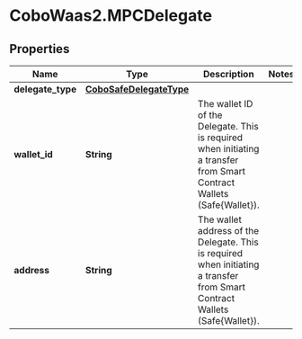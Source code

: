 # CoboWaas2.MPCDelegate

## Properties

Name | Type | Description | Notes
------------ | ------------- | ------------- | -------------
**delegate_type** | [**CoboSafeDelegateType**](CoboSafeDelegateType.md) |  | 
**wallet_id** | **String** | The wallet ID of the Delegate. This is required when initiating a transfer from Smart Contract Wallets (Safe{Wallet}). | 
**address** | **String** | The wallet address of the Delegate. This is required when initiating a transfer from Smart Contract Wallets (Safe{Wallet}). | 


